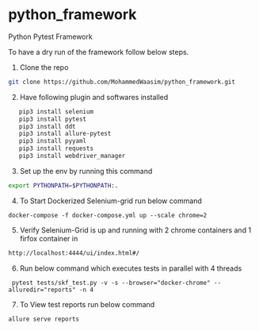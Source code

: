 # python_framework
Python Pytest Framework


To have a dry run of the framework follow below steps.
1. Clone the repo 
```sh
git clone https://github.com/MohammedWaasim/python_framework.git
```
2. Have following plugin and softwares installed
```sh
   pip3 install selenium
   pip3 install pytest
   pip3 install ddt
   pip3 install allure-pytest
   pip3 install pyyaml
   pip3 install requests
   pip3 install webdriver_manager
 ```
3. Set up the env by running this command 
```sh
export PYTHONPATH=$PYTHONPATH:.
```
4. To Start Dockerized Selenium-grid run below command
```commandline
docker-compose -f docker-compose.yml up --scale chrome=2
``` 
5. Verify Selenium-Grid is up and running with 2 chrome containers and 1 firfox container in 
```html
http://localhost:4444/ui/index.html#/
```
6. Run below command which executes tests in parallel with 4 threads

```shell script
 pytest tests/skf_test.py -v -s --browser="docker-chrome" --alluredir="reports" -n 4
```
7. To View test reports run below command
```shell script
allure serve reports
```